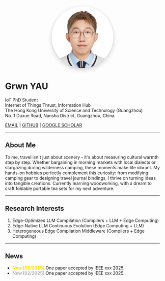 <div style="text-align: center; margin: 2rem 0;">
    <img src="assets/img/id.jpg" 
         alt="个人照片" 
         style="
             width: 200px;
             height: 200px;
             border-radius: 50%;
             object-fit: cover;
             box-shadow: 0 5px 15px rgba(0,0,0,0.2);
             margin: 0 auto;
         ">
</div>

# Grwn YAU

IoT PhD Student <br>
Internet of Things Thrust, Information Hub <br>
The Hong Kong University of Science and Technology (Guangzhou) <br>
No. 1 Duxue Road, Nansha District, Guangzhou, China <br>

[<i class="fa-solid fa-envelope" style="color: #74C0FC;"></i> EMAIL](mailto:gry@gmail.com) | [<i class="fa-solid fa-bug" style="color: #63E6BE;"></i> GITHUB](https://github.com/hungryDodo) | [<i class="fa-solid fa-feather" style="color: #FFD43B;"></i> GOOGLE SCHOLAR](https://scholar.google.com/citations?user=rEcKuZwAAAAJ)

---

## About Me

To me, travel isn't just about scenery - it's about measuring cultural warmth step by step. Whether bargaining in morning markets with local dialects or stargazing during wilderness camping, these moments make life vibrant. My hands-on hobbies perfectly complement this curiosity: from modifying camping gear to designing travel journal bindings, I thrive on turning ideas into tangible creations. Currently learning woodworking, with a dream to craft foldable portable tea sets for my next adventure.

---

## Research Interests

1. Edge-Optimized LLM Compilation (Compilers + LLM + Edge Computing)
2. Edge-Native LLM Continuous Evolution (Edge Computing + LLM)
3. Heterogeneous Edge Compilation Middleware (Compilers + Edge Computing)

---

## News

- **<span style="color: #FFD700;">New [02/2025]</span>** One paper accepted by IEEE xxx 2025.
- **<span style="color: #B0B0B0;">New [02/2025]</span>** One paper accepted by IEEE xxx 2025.